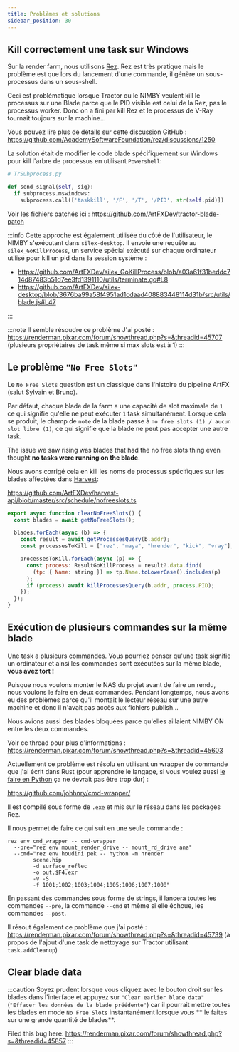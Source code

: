 ```yaml
---
title: Problèmes et solutions
sidebar_position: 30
---
```


## Kill correctement une task sur Windows

Sur la render farm, nous utilisons [Rez](https://github.com/AcademySoftwareFoundation/rez). Rez est très pratique mais le problème est que lors du lancement d'une commande, il génère un sous-processus dans un sous-shell.

Ceci est problématique lorsque Tractor ou le NIMBY veulent kill le processus sur une Blade parce que le PID visible est celui de la Rez, pas le processus worker. Donc on a fini par kill Rez et le processus de V-Ray tournait toujours sur la machine...

Vous pouvez lire plus de détails sur cette discussion GitHub : https://github.com/AcademySoftwareFoundation/rez/discussions/1250

La solution était de modifier le code blade spécifiquement sur Windows pour kill l'arbre de processus en utilisant `Powershell`:

```python
# TrSubprocess.py

def send_signal(self, sig):
  if subprocess.mswindows:
    subprocess.call(['taskkill', '/F', '/T', '/PID', str(self.pid)])
```

Voir les fichiers patchés ici : https://github.com/ArtFXDev/tractor-blade-patch

:::info
Cette approche est également utilisée du côté de l'utilisateur, le NIMBY s'exécutant dans `silex-desktop`. Il envoie une requête au `silex_GoKillProcess`, un service spécial exécuté sur chaque ordinateur utilisé pour kill un pid dans la session système :

- https://github.com/ArtFXDev/silex_GoKillProcess/blob/a03a61f31beddc714d87483b51d7ee3fd1391110/utils/terminate.go#L8
- https://github.com/ArtFXDev/silex-desktop/blob/3676ba99a58f4951ad1cdaad408883448114d31b/src/utils/blade.js#L47

:::

:::note
Il semble résoudre ce problème J'ai posté : https://renderman.pixar.com/forum/showthread.php?s=&threadid=45707 (plusieurs propriétaires de task même si max slots est à 1)
:::

## Le problème `"No Free Slots"`

Le `No Free Slots` question est un classique dans l'histoire du pipeline ArtFX (salut Sylvain et Bruno).

Par défaut, chaque blade de la farm a une capacité de slot maximale de `1` ce qui signifie qu'elle ne peut exécuter `1` task simultanément. Lorsque cela se produit, le champ de `note` de la blade passe à `no free slots (1) / aucun slot libre (1)`, ce qui signifie que la blade ne peut pas accepter une autre task.

The issue we saw rising was blades that had the no free slots thing even thought **no tasks were running on the blade**.

Nous avons corrigé cela en kill les noms de processus spécifiques sur les blades affectées dans [Harvest](../harvest):

https://github.com/ArtFXDev/harvest-api/blob/master/src/schedule/nofreeslots.ts

```js
export async function clearNoFreeSlots() {
  const blades = await getNoFreeSlots();

  blades.forEach(async (b) => {
    const result = await getProcessesQuery(b.addr);
    const processesToKill = ["rez", "maya", "hrender", "kick", "vray"];

    processesToKill.forEach(async (p) => {
      const process: ResultGoKillProcess = result?.data.find(
        (tp: { Name: string }) => tp.Name.toLowerCase().includes(p)
      );
      if (process) await killProcessesQuery(b.addr, process.PID);
    });
  });
}
```

## Exécution de plusieurs commandes sur la même blade

Une task a plusieurs commandes. Vous pourriez penser qu'une task signifie un ordinateur et ainsi les commandes sont exécutées sur la même blade, **vous avez tort !**

Puisque nous voulons monter le NAS du projet avant de faire un rendu, nous voulons le faire en deux commandes. Pendant longtemps, nous avons eu des problèmes parce qu'il montait le lecteur réseau sur une autre machine et donc il n'avait pas accès aux fichiers publish...

Nous avions aussi des blades bloquées parce qu'elles aillaient NIMBY ON entre les deux commandes.

Voir ce thread pour plus d'informations : https://renderman.pixar.com/forum/showthread.php?s=&threadid=45603

Actuellement ce problème est résolu en utilisant un wrapper de commande que j'ai écrit dans Rust (pour apprendre le langage, si vous voulez aussi [le faire en Python](https://github.com/ArtFXDev/silex-rez/tree/prod/packages/utils/command_wrapper) ça ne devrait pas être trop dur) :

https://github.com/johhnry/cmd-wrapper/

Il est compilé sous forme de `.exe` et mis sur le réseau dans les packages Rez.

Il nous permet de faire ce qui suit en une seule commande :

```shell
rez env cmd_wrapper -- cmd-wrapper
  --pre="rez env mount_render_drive -- mount_rd_drive ana"
  --cmd="rez env houdini pek -- hython -m hrender
        scene.hip
        -d surface_reflec
        -o out.$F4.exr
        -v -S
        -f 1001;1002;1003;1004;1005;1006;1007;1008"
```

En passant des commandes sous forme de strings, il lancera toutes les commandes `--pre`, la commande `--cmd` et même si elle échoue, les commandes `--post`.

Il résout également ce problème que j'ai posté : https://renderman.pixar.com/forum/showthread.php?s=&threadid=45739 (à propos de l'ajout d'une task de nettoyage sur Tractor utilisant `task.addCleanup`)

## Clear blade data

:::caution
Soyez prudent lorsque vous cliquez avec le bouton droit sur les blades dans l'interface et appuyez sur `"Clear earlier blade data"`(`"Effacer les données de la blade préédente"`) car il pourrait mettre toutes les blades en mode `No Free Slots` instantanément lorsque vous ** le faites sur une grande quantité de blades**.

Filed this bug here: https://renderman.pixar.com/forum/showthread.php?s=&threadid=45857
:::

